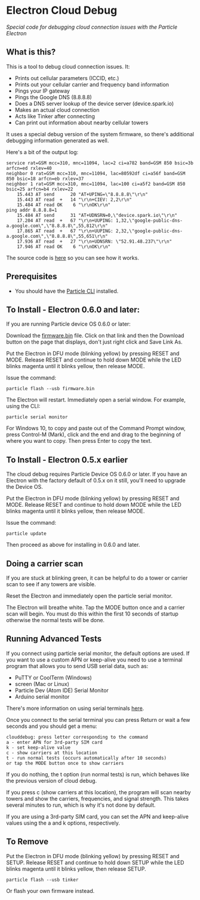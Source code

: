 # Electron Cloud Debug

*Special code for debugging cloud connection issues with the Particle Electron*

## What is this?

This is a tool to debug cloud connection issues. It:

- Prints out cellular parameters (ICCID, etc.)
- Prints out your cellular carrier and frequency band information
- Pings your IP gateway
- Pings the Google DNS (8.8.8.8)
- Does a DNS server lookup of the device server (device.spark.io)
- Makes an actual cloud connection
- Acts like Tinker after connecting 
- Can print out information about nearby cellular towers

It uses a special debug version of the system firmware, so there's additional debugging information generated as well.

Here's a bit of the output log:

```
service rat=GSM mcc=310, mnc=11094, lac=2 ci=a782 band=GSM 850 bsic=3b arfcn=ed rxlev=40
neighbor 0 rat=GSM mcc=310, mnc=11094, lac=80592df ci=a56f band=GSM 850 bsic=18 arfcn=eb rxlev=37
neighbor 1 rat=GSM mcc=310, mnc=11094, lac=100 ci=a5f2 band=GSM 850 bsic=25 arfcn=b4 rxlev=22
    15.443 AT send      20 "AT+UPING=\"8.8.8.8\"\r\n"
    15.443 AT read  +   14 "\r\n+CIEV: 2,2\r\n"
    15.484 AT read OK    6 "\r\nOK\r\n"
ping addr 8.8.8.8=1
    15.484 AT send      31 "AT+UDNSRN=0,\"device.spark.io\"\r\n"
    17.204 AT read  +   67 "\r\n+UUPING: 1,32,\"google-public-dns-a.google.com\",\"8.8.8.8\",55,812\r\n"
    17.865 AT read  +   67 "\r\n+UUPING: 2,32,\"google-public-dns-a.google.com\",\"8.8.8.8\",55,651\r\n"
    17.936 AT read  +   27 "\r\n+UDNSRN: \"52.91.48.237\"\r\n"
    17.946 AT read OK    6 "\r\nOK\r\n"
```

The source code is [here](https://github.com/rickkas7/electron-clouddebug/blob/master/clouddebug-electron.cpp) so you can see how it works. 

## Prerequisites 

- You should have the [Particle CLI](https://docs.particle.io/guide/tools-and-features/cli/electron/) installed.

## To Install - Electron 0.6.0 and later:

If you are running Particle device OS 0.6.0 or later: 

Download the [firmware.bin](https://github.com/rickkas7/electron-clouddebug/raw/master/firmware.bin) file. Click on that link and then the Download button on the page that displays, don't just right click and Save Link As.

Put the Electron in DFU mode (blinking yellow) by pressing RESET and MODE. Release RESET and continue to hold down MODE while the LED blinks magenta until it blinks yellow, then release MODE.

Issue the command:

```
particle flash --usb firmware.bin
```

The Electron will restart. Immediately open a serial window. For example, using the CLI:

```
particle serial monitor
```

For Windows 10, to copy and paste out of the Command Prompt window, press Control-M (Mark), click and the end and drag to the beginning of where you want to copy. Then press Enter to copy the text.

## To Install - Electron 0.5.x earlier

The cloud debug requires Particle Device OS 0.6.0 or later. If you have an Electron with the factory default of 0.5.x on it still, you'll need to upgrade the Device OS.

Put the Electron in DFU mode (blinking yellow) by pressing RESET and MODE. Release RESET and continue to hold down MODE while the LED blinks magenta until it blinks yellow, then release MODE.

Issue the command:

```
particle update
```

Then proceed as above for installing in 0.6.0 and later.

## Doing a carrier scan

If you are stuck at blinking green, it can be helpful to do a tower or carrier scan to see if any towers are visible.

Reset the Electron and immediately open the particle serial monitor.

The Electron will breathe white. Tap the MODE button once and a carrier scan will begin. You must do this within the first 10 seconds of startup otherwise the normal tests will be done.


## Running Advanced Tests

If you connect using particle serial monitor, the default options are used. If you want to use a custom APN or keep-alive you need to use a terminal program that allows you to send USB serial data, such as:

- PuTTY or CoolTerm (Windows)
- screen (Mac or Linux)
- Particle Dev (Atom IDE) Serial Monitor
- Arduino serial monitor

There's more information on using serial terminals [here](https://github.com/rickkas7/serial_tutorial).

Once you connect to the serial terminal you can press Return or wait a few seconds and you should get a menu:

```
clouddebug: press letter corresponding to the command
a - enter APN for 3rd-party SIM card
k - set keep-alive value
c - show carriers at this location
t - run normal tests (occurs automatically after 10 seconds)
or tap the MODE button once to show carriers
```

If you do nothing, the t option (run normal tests) is run, which behaves like the previous version of cloud debug.

If you press c (show carriers at this location), the program will scan nearby towers and show the carriers, frequencies, and signal strength. This takes several minutes to run, which is why it's not done by default.

If you are using a 3rd-party SIM card, you can set the APN and keep-alive values using the a and k options, respectively.


## To Remove

Put the Electron in DFU mode (blinking yellow) by pressing RESET and SETUP. Release RESET and continue to hold down SETUP while the LED blinks magenta until it blinks yellow, then release SETUP.

```
particle flash --usb tinker
```

Or flash your own firmware instead.


